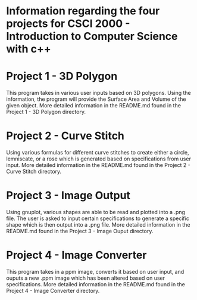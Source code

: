# Information regarding the four projects for CSCI 2000 - Introduction to Computer Science with c++

# Project 1 - 3D Polygon
This program takes in various user inputs based on 3D polygons. Using the information, the program will provide the Surface Area and Volume of the given object. More detailed information in the README.md found in the Project 1 - 3D Polygon directory.

# Project 2 - Curve Stitch
Using various formulas for different curve stitches to create either a circle, lemniscate, or a rose which is generated based on specifications from user input. More detailed information in the README.md found in the Project 2 - Curve Stitch directory.

# Project 3 - Image Output
Using gnuplot, various shapes are able to be read and plotted into a .png file. The user is asked to input certain specifications to generate a specific shape which is then output into a .png file. More detailed information in the README.md found in the Project 3 - Image Ouput directory.

# Project 4 - Image Converter
This program takes in a ppm image, converts it based on user input, and ouputs a new .ppm image which has been altered based on user specifications. More detailed information in the README.md found in the Project 4 - Image Converter directory.
